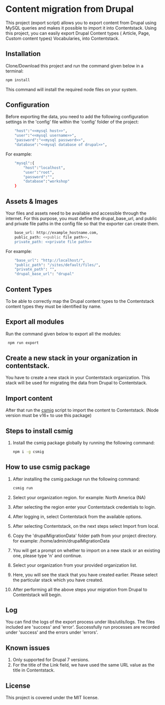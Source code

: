 # Content migration from Drupal

This project (export script) allows you to export content from Drupal using MySQL queries and makes it possible to import it into Contentstack. Using this project, you can easily export Drupal Content types ( Article, Page, Custom content types) Vocabularies, into Contentstack.

## Installation

Clone/Download this project and run the command given below in a terminal:

```bash
npm install
```

This command will install the required node files on your system.

## Configuration

Before exporting the data, you need to add the following configuration settings in the 'config' file within the 'config' folder of the project:

```bash
    "host":"<<mysql host>>",
    "user":"<<mysql username>>",
    "password":"<<mysql password>>",
    "database":"<<mysql database of drupal>>",
```

For example:

```bash
    "mysql":{
        "host":"localhost",
        "user":"root",
        "password":"",
        "database":"workshop"
    }
```

## Assets & Images

Your files and assets need to be available and accessible through the internet. For this purpose, you must define the drupal_base_url, and public and private file paths in the config file so that the exporter can create them.

```bash
    base_url: http://example_hostname.com,
    public_path: <<public file path>>,
    private_path: <<private file path>>
```

For example:

```bash
    "base_url": "http://localhost/",
    "public_path": "/sites/default/files/",
    "private_path": "",
    "drupal_base_url": "drupal"
```

## Content Types

To be able to correctly map the Drupal content types to the Contentstack content types they must be identified by name.

## Export all modules

Run the command given below to export all the modules:

```bash
 npm run export
```

## Create a new stack in your organization in contentstack.

You have to create a new stack in your Contentstack organization. This stack will be used for migrating the data from Drupal to Contentstack.

## Import content

After that run the [csmig](https://www.npmjs.com/package/csmig) script to import the content to Contentstack. (Node version must be v16+ to use this package)

## Steps to install csmig

1. Install the csmig package globally by running the following command:

   ```bash
   npm i -g csmig
   ```

## How to use csmig package

1. After installing the csmig package run the following command:

   ```bash
   csmig run
   ```

2. Select your organization region.
   for example: North America (NA)
3. After selecting the region enter your Contentstack credentials to login.
4. After logging in, select Contentstack from the available options.
5. After selecting Contentstack, on the next steps select Import from local.
6. Copy the 'drupalMigrationData' folder path from your project directory.
   for example: /home/admin/drupalMigrationData
7. You will get a prompt on whether to import on a new stack or an existing one, please type 'n' and continue.
8. Select your organization from your provided organization list.
9. Here, you will see the stack that you have created earlier. Please select the particular stack which you have created.
10. After performing all the above steps your migration from Drupal to Contentstack will begin.

## Log

You can find the logs of the export process under libs/utils/logs. The files included are 'success' and 'error'. Successfully run processes are recorded under 'success' and the errors under 'errors'.

## Known issues

1. Only supported for Drupal 7 versions.
2. For the title of the Link field, we have used the same URL value as the title in Contentstack.

## License

This project is covered under the MIT license.
